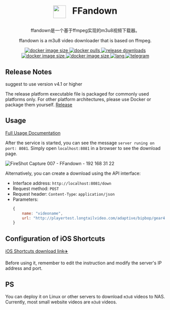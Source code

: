# <p align="center" style="display: flex;justify-content: center;"><img style="margin-right: 20px; width: 40px;" src="https://pic.kblue.site/picgo/ffandown.svg"/> FFandown</p>

<p align="center">ffandown是一个基于ffmpeg实现的m3u8视频下载器。</p>
<p align="center">ffandown is a m3u8 video downloader that is based on ffmpeg.</p>
<p align="center">
    <a href="https://hub.docker.com/r/h55205l/ffandown">
        <img alt="docker image size" src="https://img.shields.io/docker/image-size/h55205l/ffandown"/>
    </a>
    <a href="https://hub.docker.com/r/h55205l/ffandown">
        <img alt="docker pulls" src="https://img.shields.io/docker/pulls/h55205l/ffandown?style=social"/>
    </a>
    <a href="https://github.com/helson-lin/ffandown">
          <img alt="release downloads" src="https://img.shields.io/github/downloads/helson-lin/ffandown/total?color=brightgreen&label=release%20download"/>
    </a>
    <a href="https://github.com/helson-lin/ffandown">
        <img alt="docker image size" src="https://img.shields.io/badge/platform-macos%7Clinux%7Cwin-brightgreen"/>
    </a>
     <a href="https://github.com/helson-lin/ffandown">
        <img alt="docker image size" src="https://img.shields.io/github/last-commit/helson-lin/ffandown"/>
    </a>
    <a href="/README.zh-CN.md">
        <img alt="lang" src="https://img.shields.io/badge/Lang-CN-brightgreen" />
    </a>
    <a href="https://t.me/+alHp7377d3E1MjZh">
        <img alt="telegram" src="https://img.shields.io/badge/ffandown-brightgreen.svg?logo=telegram&color=#4F4F4F" />
    </a>
</p>

## Release Notes

suggest to use version v4.1 or higher

The release platform executable file is packaged for commonly used platforms only. For other platform architectures, please use Docker or package them yourself.
[Release](https://github.com/helson-lin/ffandown/releases)

## Usage

[Full Usage Documentation](https://ffandown.oimi.space)

After the service is started, you can see the message `server runing on port: 8081`. Simply open `localhost:8081` in a browser to see the download page.

![FireShot Capture 007 - FFandown - 192 168 31 22](https://github.com/helson-lin/ffandown/assets/84565447/f1baae09-ff0f-4c28-95d7-ea3d4acf38b0)



Alternatively, you can create a download using the API interface:
- Interface address: `http://localhost:8081/down`
- Request method: `POST`
- Request header: `Content-Type`: `application/json`
- Parameters: 
    ```js
    {
        name: "videoname",
        url: "http://playertest.longtailvideo.com/adaptive/bipbop/gear4/prog_index.m3u8"
    }
    ```


## Configuration of iOS Shortcuts

[iOS Shortcuts download link✈️](https://www.icloud.com/shortcuts/b185d44fb6574db29c79cb193e5bb079)

Before using it, remember to edit the instruction and modify the server's IP address and port.

## PS

You can deploy it on Linux or other servers to download `m3u8` videos to NAS. Currently, most small website videos are `m3u8` videos.
